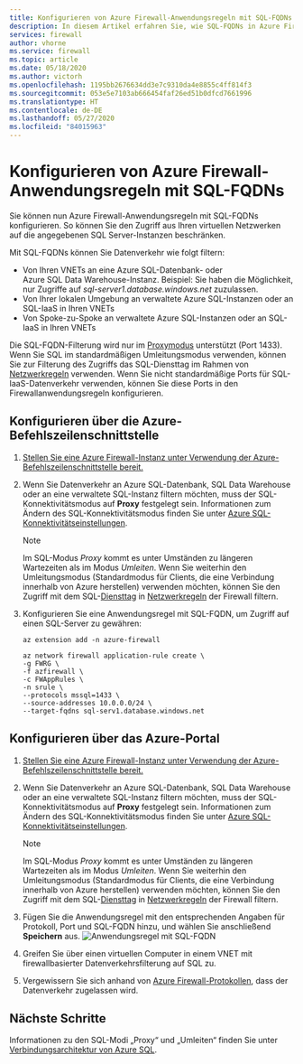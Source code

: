 ```yaml
---
title: Konfigurieren von Azure Firewall-Anwendungsregeln mit SQL-FQDNs
description: In diesem Artikel erfahren Sie, wie SQL-FQDNs in Azure Firewall-Anwendungsregeln konfigurieren.
services: firewall
author: vhorne
ms.service: firewall
ms.topic: article
ms.date: 05/18/2020
ms.author: victorh
ms.openlocfilehash: 1195bb2676634dd3e7c9310da4e8855c4ff814f3
ms.sourcegitcommit: 053e5e7103ab666454faf26ed51b0dfcd7661996
ms.translationtype: HT
ms.contentlocale: de-DE
ms.lasthandoff: 05/27/2020
ms.locfileid: "84015963"
---
```

# <a name="configure-azure-firewall-application-rules-with-sql-fqdns"></a>Konfigurieren von Azure Firewall-Anwendungsregeln mit SQL-FQDNs

Sie können nun Azure Firewall-Anwendungsregeln mit SQL-FQDNs konfigurieren. So können Sie den Zugriff aus Ihren virtuellen Netzwerken auf die angegebenen SQL Server-Instanzen beschränken.

Mit SQL-FQDNs können Sie Datenverkehr wie folgt filtern:

- Von Ihren VNETs an eine Azure SQL-Datenbank- oder Azure SQL Data Warehouse-Instanz. Beispiel: Sie haben die Möglichkeit, nur Zugriffe auf *sql-server1.database.windows.net* zuzulassen.
- Von Ihrer lokalen Umgebung an verwaltete Azure SQL-Instanzen oder an SQL-IaaS in Ihren VNETs
- Von Spoke-zu-Spoke an verwaltete Azure SQL-Instanzen oder an SQL-IaaS in Ihren VNETs

Die SQL-FQDN-Filterung wird nur im [Proxymodus](https://docs.microsoft.com/azure/sql-database/sql-database-connectivity-architecture#connection-policy) unterstützt (Port 1433). Wenn Sie SQL im standardmäßigen Umleitungsmodus verwenden, können Sie zur Filterung des Zugriffs das SQL-Diensttag im Rahmen von [Netzwerkregeln](overview.md#network-traffic-filtering-rules) verwenden.
Wenn Sie nicht standardmäßige Ports für SQL-IaaS-Datenverkehr verwenden, können Sie diese Ports in den Firewallanwendungsregeln konfigurieren.

## <a name="configure-using-azure-cli"></a>Konfigurieren über die Azure-Befehlszeilenschnittstelle

1. [Stellen Sie eine Azure Firewall-Instanz unter Verwendung der Azure-Befehlszeilenschnittstelle bereit.](deploy-cli.md)
2. Wenn Sie Datenverkehr an Azure SQL-Datenbank, SQL Data Warehouse oder an eine verwaltete SQL-Instanz filtern möchten, muss der SQL-Konnektivitätsmodus auf **Proxy** festgelegt sein. Informationen zum Ändern des SQL-Konnektivitätsmodus finden Sie unter [Azure SQL-Konnektivitätseinstellungen](https://docs.microsoft.com/azure/sql-database/sql-database-connectivity-settings#change-connection-policy-via-azure-cli).

   > [!NOTE]
   > Im SQL-Modus *Proxy* kommt es unter Umständen zu längeren Wartezeiten als im Modus *Umleiten*. Wenn Sie weiterhin den Umleitungsmodus (Standardmodus für Clients, die eine Verbindung innerhalb von Azure herstellen) verwenden möchten, können Sie den Zugriff mit dem SQL-[Diensttag](service-tags.md) in [Netzwerkregeln](tutorial-firewall-deploy-portal.md#configure-a-network-rule) der Firewall filtern.

3. Konfigurieren Sie eine Anwendungsregel mit SQL-FQDN, um Zugriff auf einen SQL-Server zu gewähren:

   ```azurecli
   az extension add -n azure-firewall

   az network firewall application-rule create \
   -g FWRG \
   -f azfirewall \
   -c FWAppRules \
   -n srule \
   --protocols mssql=1433 \
   --source-addresses 10.0.0.0/24 \
   --target-fqdns sql-serv1.database.windows.net
   ```

## <a name="configure-using-the-azure-portal"></a>Konfigurieren über das Azure-Portal
1. [Stellen Sie eine Azure Firewall-Instanz unter Verwendung der Azure-Befehlszeilenschnittstelle bereit.](deploy-cli.md)
2. Wenn Sie Datenverkehr an Azure SQL-Datenbank, SQL Data Warehouse oder an eine verwaltete SQL-Instanz filtern möchten, muss der SQL-Konnektivitätsmodus auf **Proxy** festgelegt sein. Informationen zum Ändern des SQL-Konnektivitätsmodus finden Sie unter [Azure SQL-Konnektivitätseinstellungen](https://docs.microsoft.com/azure/sql-database/sql-database-connectivity-settings#change-connection-policy-via-azure-cli).  

   > [!NOTE]
   > Im SQL-Modus *Proxy* kommt es unter Umständen zu längeren Wartezeiten als im Modus *Umleiten*. Wenn Sie weiterhin den Umleitungsmodus (Standardmodus für Clients, die eine Verbindung innerhalb von Azure herstellen) verwenden möchten, können Sie den Zugriff mit dem SQL-[Diensttag](service-tags.md) in [Netzwerkregeln](tutorial-firewall-deploy-portal.md#configure-a-network-rule) der Firewall filtern.
3. Fügen Sie die Anwendungsregel mit den entsprechenden Angaben für Protokoll, Port und SQL-FQDN hinzu, und wählen Sie anschließend **Speichern** aus.
   ![Anwendungsregel mit SQL-FQDN](media/sql-fqdn-filtering/application-rule-sql.png)
4. Greifen Sie über einen virtuellen Computer in einem VNET mit firewallbasierter Datenverkehrsfilterung auf SQL zu. 
5. Vergewissern Sie sich anhand von [Azure Firewall-Protokollen](log-analytics-samples.md), dass der Datenverkehr zugelassen wird.

## <a name="next-steps"></a>Nächste Schritte

Informationen zu den SQL-Modi „Proxy“ und „Umleiten“ finden Sie unter [Verbindungsarchitektur von Azure SQL](../azure-sql/database/connectivity-architecture.md).